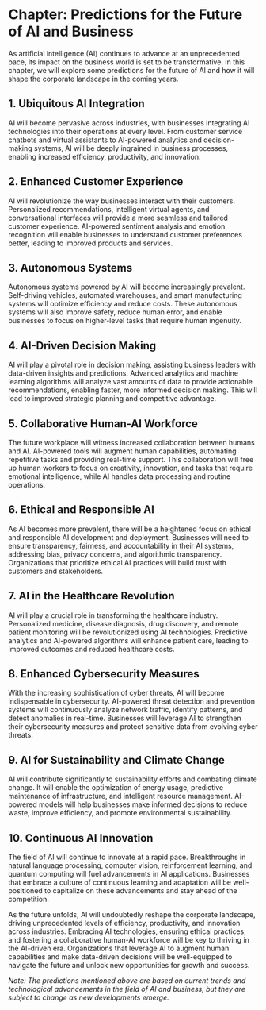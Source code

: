 Chapter: Predictions for the Future of AI and Business
======================================================

As artificial intelligence (AI) continues to advance at an unprecedented pace, its impact on the business world is set to be transformative. In this chapter, we will explore some predictions for the future of AI and how it will shape the corporate landscape in the coming years.

**1. Ubiquitous AI Integration**
--------------------------------

AI will become pervasive across industries, with businesses integrating AI technologies into their operations at every level. From customer service chatbots and virtual assistants to AI-powered analytics and decision-making systems, AI will be deeply ingrained in business processes, enabling increased efficiency, productivity, and innovation.

**2. Enhanced Customer Experience**
-----------------------------------

AI will revolutionize the way businesses interact with their customers. Personalized recommendations, intelligent virtual agents, and conversational interfaces will provide a more seamless and tailored customer experience. AI-powered sentiment analysis and emotion recognition will enable businesses to understand customer preferences better, leading to improved products and services.

**3. Autonomous Systems**
-------------------------

Autonomous systems powered by AI will become increasingly prevalent. Self-driving vehicles, automated warehouses, and smart manufacturing systems will optimize efficiency and reduce costs. These autonomous systems will also improve safety, reduce human error, and enable businesses to focus on higher-level tasks that require human ingenuity.

**4. AI-Driven Decision Making**
--------------------------------

AI will play a pivotal role in decision making, assisting business leaders with data-driven insights and predictions. Advanced analytics and machine learning algorithms will analyze vast amounts of data to provide actionable recommendations, enabling faster, more informed decision making. This will lead to improved strategic planning and competitive advantage.

**5. Collaborative Human-AI Workforce**
---------------------------------------

The future workplace will witness increased collaboration between humans and AI. AI-powered tools will augment human capabilities, automating repetitive tasks and providing real-time support. This collaboration will free up human workers to focus on creativity, innovation, and tasks that require emotional intelligence, while AI handles data processing and routine operations.

**6. Ethical and Responsible AI**
---------------------------------

As AI becomes more prevalent, there will be a heightened focus on ethical and responsible AI development and deployment. Businesses will need to ensure transparency, fairness, and accountability in their AI systems, addressing bias, privacy concerns, and algorithmic transparency. Organizations that prioritize ethical AI practices will build trust with customers and stakeholders.

**7. AI in the Healthcare Revolution**
--------------------------------------

AI will play a crucial role in transforming the healthcare industry. Personalized medicine, disease diagnosis, drug discovery, and remote patient monitoring will be revolutionized using AI technologies. Predictive analytics and AI-powered algorithms will enhance patient care, leading to improved outcomes and reduced healthcare costs.

**8. Enhanced Cybersecurity Measures**
--------------------------------------

With the increasing sophistication of cyber threats, AI will become indispensable in cybersecurity. AI-powered threat detection and prevention systems will continuously analyze network traffic, identify patterns, and detect anomalies in real-time. Businesses will leverage AI to strengthen their cybersecurity measures and protect sensitive data from evolving cyber threats.

**9. AI for Sustainability and Climate Change**
-----------------------------------------------

AI will contribute significantly to sustainability efforts and combating climate change. It will enable the optimization of energy usage, predictive maintenance of infrastructure, and intelligent resource management. AI-powered models will help businesses make informed decisions to reduce waste, improve efficiency, and promote environmental sustainability.

**10. Continuous AI Innovation**
--------------------------------

The field of AI will continue to innovate at a rapid pace. Breakthroughs in natural language processing, computer vision, reinforcement learning, and quantum computing will fuel advancements in AI applications. Businesses that embrace a culture of continuous learning and adaptation will be well-positioned to capitalize on these advancements and stay ahead of the competition.

As the future unfolds, AI will undoubtedly reshape the corporate landscape, driving unprecedented levels of efficiency, productivity, and innovation across industries. Embracing AI technologies, ensuring ethical practices, and fostering a collaborative human-AI workforce will be key to thriving in the AI-driven era. Organizations that leverage AI to augment human capabilities and make data-driven decisions will be well-equipped to navigate the future and unlock new opportunities for growth and success.

*Note: The predictions mentioned above are based on current trends and technological advancements in the field of AI and business, but they are subject to change as new developments emerge.*
